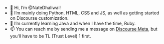 - 👋 Hi, I’m @NateDhaliwal!
- 👀 I’m mainly doing Python, HTML, CSS and JS, as well as getting started on Discourse customization.
- 🌱 I’m currently learning Java and when I have the time, Ruby.
- 📫 You can reach me by sending me a message on [Discourse Meta](https://meta.discourse.org/invites/FHKM9ePjYQ), but you'll have to be TL (Trust Level) 1 first.
<!---
NateDhaliwal/NateDhaliwal is a ✨ special ✨ repository because its `README.md` (this file) appears on your GitHub profile.
You can click the Preview link to take a look at your changes.
--->
